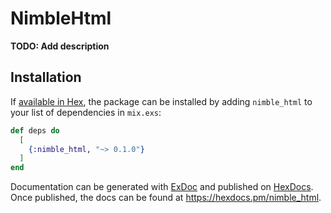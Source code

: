 # NimbleHtml

**TODO: Add description**

## Installation

If [available in Hex](https://hex.pm/docs/publish), the package can be installed
by adding `nimble_html` to your list of dependencies in `mix.exs`:

```elixir
def deps do
  [
    {:nimble_html, "~> 0.1.0"}
  ]
end
```

Documentation can be generated with [ExDoc](https://github.com/elixir-lang/ex_doc)
and published on [HexDocs](https://hexdocs.pm). Once published, the docs can
be found at <https://hexdocs.pm/nimble_html>.

